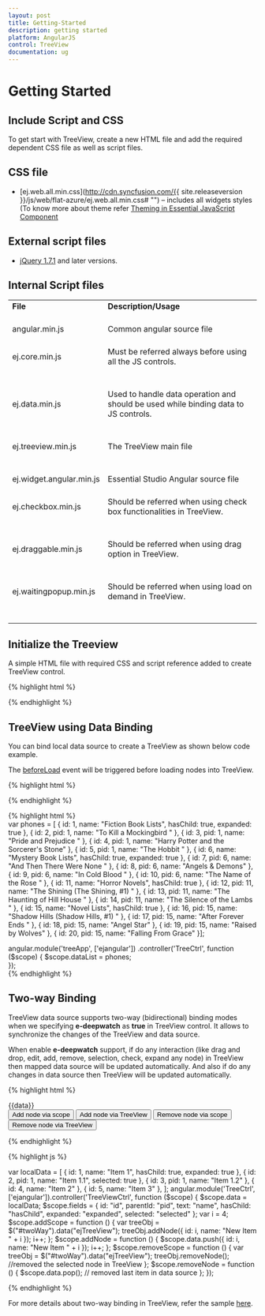 ```yaml
---
layout: post
title: Getting-Started
description: getting started
platform: AngularJS
control: TreeView
documentation: ug
---
```


# Getting Started

## Include Script and CSS

To get start with TreeView, create a new HTML file and add the required dependent CSS file as well as script files.

## CSS file

* [ej.web.all.min.css](http://cdn.syncfusion.com/{{ site.releaseversion }}/js/web/flat-azure/ej.web.all.min.css# "") – includes all widgets styles (To know more about theme refer [Theming in Essential JavaScript Component](http://help.syncfusion.com/js/theming-in-essential-javascript-components# "") 

## External script files

* [jQuery 1.7.1](http://jquery.com/#) and later versions.

## Internal Script files

<table>
<tr>
<td>
<b>File</b><br/><br/></td><td>
<b>Description/Usage</b><br/><br/></td></tr>
<tr>
<td>
angular.min.js<br/><br/></td><td>
Common angular source file<br/><br/></td></tr>
<tr>
<td>
ej.core.min.js<br/><br/><br/></td><td>
Must be referred always before using all the JS controls.<br/><br/><br/></td></tr>
<tr>
<td>
ej.data.min.js<br/><br/><br/></td><td>
Used to handle data operation and should be used while binding data to JS controls.<br/><br/><br/></td></tr>
<tr>
<td>
ej.treeview.min.js<br/><br/><br/></td><td>
The TreeView main file<br/><br/><br/></td></tr>
<tr>
<td>
ej.widget.angular.min.js<br/><br/></td><td>
Essential Studio Angular source file<br/><br/></td></tr>
<tr>
<td>
ej.checkbox.min.js<br/><br/><br/></td><td>
Should be referred when using check box functionalities in TreeView.  <br/><br/><br/></td></tr>
<tr>
<td>
ej.draggable.min.js<br/><br/><br/></td><td>
Should be referred when using drag option in TreeView.<br/><br/><br/></td></tr>
<tr>
<td>
ej.waitingpopup.min.js<br/><br/><br/></td><td>
Should be referred when using load on demand in TreeView.<br/><br/><br/></td></tr>
</table>

## Initialize the Treeview

A simple HTML file with required CSS and script reference added to create TreeView control.


{% highlight html %}
<!doctype html>
<html lang="en" ng-app="TreeCtrl">
<head>
    <title>Essential Studio for JavaScript : AngularJS Support for TreeView </title>
    <!-- Style sheet for default theme (flat azure) -->
    <link href="http://cdn.syncfusion.com/{{ site.releaseversion }}/js/web/flat-azure/ej.web.all.min.css" rel="stylesheet" />
    <!--Scripts-->
    <script src="http://cdn.syncfusion.com/js/assets/external/jquery-1.11.3.min.js" type="text/javascript"> </script>
    <script src="http://cdn.syncfusion.com/js/assets/external/jquery.easing.1.3.min.js" type="text/javascript"></script>
    <script src="http://cdn.syncfusion.com/js/assets/external/angular.min.js"></script>
    <script type="text/javascript" src="http://cdn.syncfusion.com/{{ site.releaseversion }}/js/web/ej.web.all.min.js "></script>
    <script src="http://cdn.syncfusion.com/{{ site.releaseversion }}/js/common/ej.widget.angular.min.js"></script>
    <!--Add custom scripts here -->
</head>
<body>
    <!--Add the Treeview elements here-->
</body>
</html>

{% endhighlight %}


## TreeView using Data Binding

You can bind local data source to create a TreeView as shown below code example.

The [beforeLoad](https://help.syncfusion.com/api/js/ejtreeview#events:beforeload) event will be triggered before loading nodes into TreeView.

{% highlight html %}
<div id="treeView" e-showCheckbox="true" ej-treeview e-fields-datasource="dataList" e-fields-id="id" e-fields-parentid="pid" e-fields-text="name" e-fields-haschild="hasChild" e-fields-expanded="expanded" />
{% endhighlight %}

{% highlight html %}              
var  phones = [
                    { id: 1, name: "Fiction Book Lists", hasChild: true, expanded: true },
                    { id: 2, pid: 1, name: "To Kill a Mockingbird " },
                    { id: 3, pid: 1, name: "Pride and Prejudice " },
                    { id: 4, pid: 1, name: "Harry Potter and the Sorcerer's Stone" },
                    { id: 5, pid: 1, name: "The Hobbit " },
                    { id: 6, name: "Mystery Book Lists", hasChild: true, expanded: true },
                    { id: 7, pid: 6, name: "And Then There Were None " },
                    { id: 8, pid: 6, name: "Angels & Demons" },
                    { id: 9, pid: 6, name: "In Cold Blood " },
                    { id: 10, pid: 6, name: "The Name of the Rose " },
                    { id: 11, name: "Horror Novels", hasChild: true },
                    { id: 12, pid: 11, name: "The Shining (The Shining, #1) " },
                    { id: 13, pid: 11, name: "The Haunting of Hill House " },
                    { id: 14, pid: 11, name: "The Silence of the Lambs " },
                    { id: 15, name: "Novel Lists", hasChild: true },
                    { id: 16, pid: 15, name: "Shadow Hills (Shadow Hills, #1) " },
                    { id: 17, pid: 15, name: "After Forever Ends " },
                    { id: 18, pid: 15, name: "Angel Star" },
                    { id: 19, pid: 15, name: "Raised by Wolves" },
                    { id: 20, pid: 15, name: "Falling From Grace" }];
					
angular.module('treeApp', ['ejangular'])
.controller('TreeCtrl', function ($scope) {
   $scope.dataList = phones;               
     });       
 {% endhighlight %}
 

## Two-way Binding

TreeView data source supports two-way (bidirectional) binding modes when we specifying **e-deepwatch** as **true** in TreeView control. It allows to synchronize the changes of the TreeView and data source.

When enable **e-deepwatch** support, if do any interaction (like drag and drop, edit, add, remove, selection, check, expand any node) in TreeView then mapped data source will be updated automatically. And also if do any changes in data source then TreeView will be updated automatically.

{% highlight html %}

<body ng-app="TreeCtrl" ng-controller="TreeViewCtrl">
    <!--create the TreeView wrapper-->
    <div id="twoWay" e-deepwatch="true" ej-treeview e-fields="fields" e-fields-datasource="data" e-allowediting="true" e-allowmultiselection="true" e-allowdraganddrop="true" e-showcheckbox="true"></div>
    {{data}}
    <br />
    <button type="button" id="btn1" ng-click="addNode()">Add node via scope</button>
    <button type="button" id="btn2" ng-click="addScope()">Add node via TreeView</button>
    <button type="button" id="btn3" ng-click="removeNode()">Remove node via scope</button>
    <button type="button" id="btn4" ng-click="removeScope()">Remove node via TreeView</button>
</body>

{% endhighlight %}

{% highlight js %}

var localData = [
    { id: 1, name: "Item 1", hasChild: true, expanded: true },
    { id: 2, pid: 1, name: "Item 1.1", selected: true },
    { id: 3, pid: 1, name: "Item 1.2" },
    { id: 4, name: "Item 2" },
    { id: 5, name: "Item 3" },
];
angular.module('TreeCtrl', ['ejangular']).controller('TreeViewCtrl', function ($scope) {
    $scope.data = localData;
    $scope.fields = {
        id: "id",
        parentId: "pid",
        text: "name",
        hasChild: "hasChild",
        expanded: "expanded",
        selected: "selected"
    };
    var i = 4;
    $scope.addScope = function () {
        var treeObj = $("#twoWay").data("ejTreeView");
        treeObj.addNode({ id: i, name: "New Item " + i });
        i++;
    };
    $scope.addNode = function () {
        $scope.data.push({ id: i, name: "New Item " + i });
        i++;
    };
    $scope.removeScope = function () {
        var treeObj = $("#twoWay").data("ejTreeView");
        treeObj.removeNode(); //removed the selected node in TreeView
    };
    $scope.removeNode = function () {
        $scope.data.pop(); // removed last item in data source
    };
});
	
{% endhighlight %}

For more details about two-way binding in TreeView, refer the sample [here](http://jsplayground.syncfusion.com/Sync_w22vpvds).
